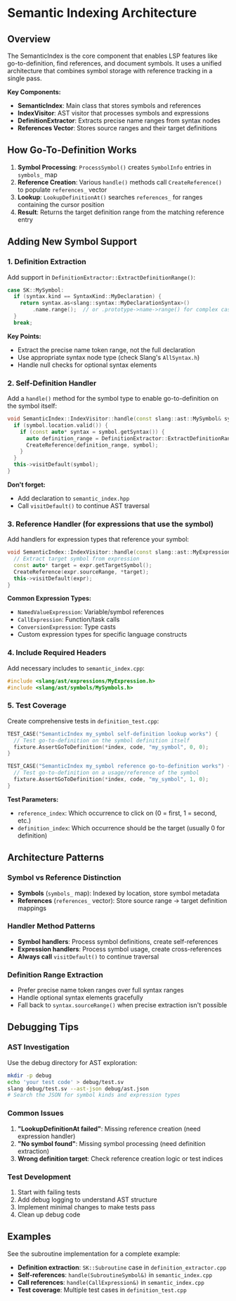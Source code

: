 # Semantic Indexing Architecture

## Overview

The SemanticIndex is the core component that enables LSP features like go-to-definition, find references, and document symbols. It uses a unified architecture that combines symbol storage with reference tracking in a single pass.

**Key Components:**
- **SemanticIndex**: Main class that stores symbols and references
- **IndexVisitor**: AST visitor that processes symbols and expressions
- **DefinitionExtractor**: Extracts precise name ranges from syntax nodes
- **References Vector**: Stores source ranges and their target definitions

## How Go-To-Definition Works

1. **Symbol Processing**: `ProcessSymbol()` creates `SymbolInfo` entries in `symbols_` map
2. **Reference Creation**: Various `handle()` methods call `CreateReference()` to populate `references_` vector
3. **Lookup**: `LookupDefinitionAt()` searches `references_` for ranges containing the cursor position
4. **Result**: Returns the target definition range from the matching reference entry

## Adding New Symbol Support

### 1. Definition Extraction

Add support in `DefinitionExtractor::ExtractDefinitionRange()`:

```cpp
case SK::MySymbol:
  if (syntax.kind == SyntaxKind::MyDeclaration) {
    return syntax.as<slang::syntax::MyDeclarationSyntax>()
        .name.range();  // or .prototype->name->range() for complex cases
  }
  break;
```

**Key Points:**
- Extract the precise name token range, not the full declaration
- Use appropriate syntax node type (check Slang's `AllSyntax.h`)
- Handle null checks for optional syntax elements

### 2. Self-Definition Handler

Add a `handle()` method for the symbol type to enable go-to-definition on the symbol itself:

```cpp
void SemanticIndex::IndexVisitor::handle(const slang::ast::MySymbol& symbol) {
  if (symbol.location.valid()) {
    if (const auto* syntax = symbol.getSyntax()) {
      auto definition_range = DefinitionExtractor::ExtractDefinitionRange(symbol, *syntax);
      CreateReference(definition_range, symbol);
    }
  }
  this->visitDefault(symbol);
}
```

**Don't forget:**
- Add declaration to `semantic_index.hpp`
- Call `visitDefault()` to continue AST traversal

### 3. Reference Handler (for expressions that use the symbol)

Add handlers for expression types that reference your symbol:

```cpp
void SemanticIndex::IndexVisitor::handle(const slang::ast::MyExpression& expr) {
  // Extract target symbol from expression
  const auto* target = expr.getTargetSymbol();
  CreateReference(expr.sourceRange, *target);
  this->visitDefault(expr);
}
```

**Common Expression Types:**
- `NamedValueExpression`: Variable/symbol references
- `CallExpression`: Function/task calls
- `ConversionExpression`: Type casts
- Custom expression types for specific language constructs

### 4. Include Required Headers

Add necessary includes to `semantic_index.cpp`:

```cpp
#include <slang/ast/expressions/MyExpression.h>
#include <slang/ast/symbols/MySymbols.h>
```

### 5. Test Coverage

Create comprehensive tests in `definition_test.cpp`:

```cpp
TEST_CASE("SemanticIndex my_symbol self-definition lookup works") {
  // Test go-to-definition on the symbol definition itself
  fixture.AssertGoToDefinition(*index, code, "my_symbol", 0, 0);
}

TEST_CASE("SemanticIndex my_symbol reference go-to-definition works") {
  // Test go-to-definition on a usage/reference of the symbol  
  fixture.AssertGoToDefinition(*index, code, "my_symbol", 1, 0);
}
```

**Test Parameters:**
- `reference_index`: Which occurrence to click on (0 = first, 1 = second, etc.)
- `definition_index`: Which occurrence should be the target (usually 0 for definition)

## Architecture Patterns

### Symbol vs Reference Distinction
- **Symbols** (`symbols_` map): Indexed by location, store symbol metadata
- **References** (`references_` vector): Store source range → target definition mappings

### Handler Method Patterns
- **Symbol handlers**: Process symbol definitions, create self-references
- **Expression handlers**: Process symbol usage, create cross-references
- **Always call** `visitDefault()` to continue traversal

### Definition Range Extraction
- Prefer precise name token ranges over full syntax ranges
- Handle optional syntax elements gracefully
- Fall back to `syntax.sourceRange()` when precise extraction isn't possible

## Debugging Tips

### AST Investigation
Use the debug directory for AST exploration:
```bash
mkdir -p debug
echo 'your test code' > debug/test.sv
slang debug/test.sv --ast-json debug/ast.json
# Search the JSON for symbol kinds and expression types
```

### Common Issues
1. **"LookupDefinitionAt failed"**: Missing reference creation (need expression handler)
2. **"No symbol found"**: Missing symbol processing (need definition extraction)
3. **Wrong definition target**: Check reference creation logic or test indices

### Test Development
1. Start with failing tests
2. Add debug logging to understand AST structure
3. Implement minimal changes to make tests pass
4. Clean up debug code

## Examples

See the subroutine implementation for a complete example:
- **Definition extraction**: `SK::Subroutine` case in `definition_extractor.cpp`
- **Self-references**: `handle(SubroutineSymbol&)` in `semantic_index.cpp`  
- **Call references**: `handle(CallExpression&)` in `semantic_index.cpp`
- **Test coverage**: Multiple test cases in `definition_test.cpp`